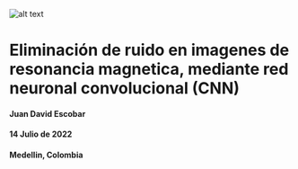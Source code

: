 ![alt text](https://raw.githubusercontent.com/juadaves91/unir-tfm-alzheimer-diagnostic-deep-learning/main/Recursos/Imagenes/Unir_2021_logo.svg)

<div>
  <h1> Eliminación de ruido en imagenes de resonancia magnetica, mediante red neuronal convolucional (CNN)</h1>

  <h4>Juan David Escobar</h4>
  <h4>14 Julio de 2022</h4>
  <h4>Medellin, Colombia</h4>
</div>



